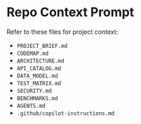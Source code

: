 # Repo Context Prompt

Refer to these files for project context:
- `PROJECT_BRIEF.md`
- `CODEMAP.md`
- `ARCHITECTURE.md`
- `API_CATALOG.md`
- `DATA_MODEL.md`
- `TEST_MATRIX.md`
- `SECURITY.md`
- `BENCHMARKS.md`
- `AGENTS.md`
- `.github/copilot-instructions.md`
